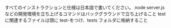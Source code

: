 すべてのインストラクションと仕様は日本語で書いてください。
node server.js などの開発環境を立ち上げるコマンドはバックグラウンドで立ち上げること
test に関連するファイルは頭に test-をつけ、tests フォルダに格納すること
